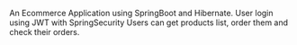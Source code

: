 An Ecommerce Application using SpringBoot and Hibernate. 
User login using JWT with SpringSecurity
Users can get products list, order them and check their orders.

